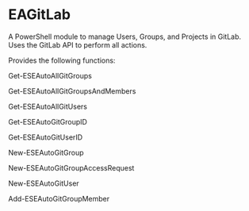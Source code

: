 # EAGitLab
A PowerShell module to manage Users, Groups, and Projects in GitLab. Uses the GitLab API to perform all actions.

Provides the following functions:

Get-ESEAutoAllGitGroups

Get-ESEAutoAllGitGroupsAndMembers

Get-ESEAutoAllGitUsers

Get-ESEAutoGitGroupID

Get-ESEAutoGitUserID

New-ESEAutoGitGroup

New-ESEAutoGitGroupAccessRequest

New-ESEAutoGitUser

Add-ESEAutoGitGroupMember
